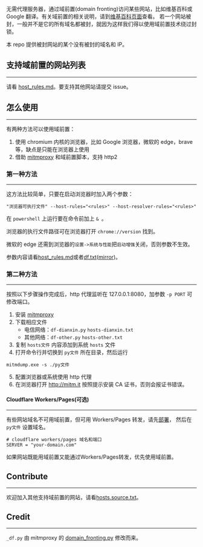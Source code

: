 无需代理服务器，通过域前置(domain fronting)访问某些网站，比如维基百科或 Google 翻译。有关域前置的相关说明，请到[维基百科页面][wiki-df]查看。
若一个网站被封，一般并不是它的所有域名都被封，就因为这样我们得以使用域前置技术绕过封锁。

本 repo 提供被封网站的某个没有被封的域名和 IP。

## 支持域前置的网站列表
---
请看 [host_rules.md][rules]。要支持其他网站请提交 issue。


## 怎么使用
---
有两种方法可以使用域前置：

1. 使用 chromium 内核的浏览器，比如 Google 浏览器，微软的 edge，brave等，缺点是只能在浏览器上使用
2. 借助 [mitmproxy][mitm] 和域前置脚本，支持 http2


### 第一种方法
---
这方法比较简单，只要在启动浏览器时加入两个参数：
```
"浏览器可执行文件" --host-rules="<rules>" --host-resolver-rules="<rules>"
```
在 `powershell` 上运行要在命令前加上 `& `。

浏览器的执行文件路径可在浏览器打开 `chrome://version` 找到。

微软的 edge 还需到浏览器的`设置->系统与性能`把`启动增强`关闭，否则参数不生效。

参数内容请看[host_rules.md][rules]或者[df.txt][df-all]([mirror][df-link])。


### 第二种方法
---
按照以下步骤操作完成后，http 代理监听在 127.0.0.1:8080，加参数 `-p PORT` 可修改端口。 

1. 安装 [mitmproxy][mitm-dl]
2. 下载相应文件
    - 电信网络：`df-dianxin.py` `hosts-dianxin.txt`
    - 其他网络：`df-other.py` `hosts-other.txt`
3. 复制 `hosts文件` 内容添加到系统 `hosts` 文件
4. 打开命令行并切换到 `py文件` 所在目录，然后运行
```
mitmdump.exe -s ./py文件
```
5. 配置浏览器或系统使用 http 代理
6. 在浏览器打开 http://mitm.it 按照提示安装 CA 证书，否则会报证书错误。


#### Cloudflare Workers/Pages(可选)
---
有些网站域名不可用域前置，但可用 Workers/Pages 转发，请先[部署][workers]，
然后在 `py文件` 设置域名。
```
# cloudflare workers/pages 域名和端口
SERVER = "your-domain.com"
```

如果网站既能用域前置又能通过Workers/Pages转发，优先使用域前置。


## Contribute
---
欢迎加入其他支持域前置的网站，请看[hosts.source.txt][source]。


## Credit
---
`_df.py` 由 mitmproxy 的 [domain_fronting.py][mitm-df] 修改而来。



[wiki-df]: https://zh.wikipedia.org/wiki/%E5%9F%9F%E5%89%8D%E7%BD%AE
[mitm]: https://github.com/mitmproxy/mitmproxy
[mitm-dl]: https://mitmproxy.org/
[rules]: ./host_rules.md
[source]: ./hosts.source.txt
[mitm-df]: https://github.com/mitmproxy/mitmproxy/blob/main/examples/contrib/domain_fronting.py
[workers]: ./cloud/workers
[df-all]: ./df.txt
[df-link]: ./df.txt

